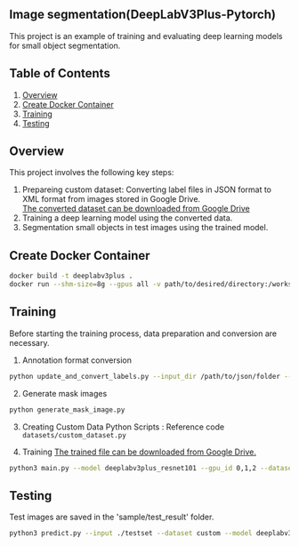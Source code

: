## Image segmentation(DeepLabV3Plus-Pytorch)
This project is an example of training and evaluating deep learning models for small object segmentation.

## Table of Contents
1. [Overview](#overview)
2. [Create Docker Container](#create-docker-container)
3. [Training](#training)
4. [Testing](#testing)

## Overview
This project involves the following key steps:
1. Prepareing custom dataset: Converting label files in JSON format to XML format from images stored in Google Drive.  
[The converted dataset can be downloaded from Google Drive](https://drive.google.com/drive/folders/14IpD1dDp3Gja7r7992enH2tmGjD4SYG_?usp=sharing)
2. Training a deep learning model using the converted data.
3. Segmentation small objects in test images using the trained model.

## Create Docker Container
```bash
docker build -t deeplabv3plus .
docker run --shm-size=8g --gpus all -v path/to/desired/directory:/workspace -it --rm deeplabv3plus 
```


## Training
Before starting the training process, data preparation and conversion are necessary.
1. Annotation format conversion
```bash
python update_and_convert_labels.py --input_dir /path/to/json/folder --output_dir /path/to/xml/folder
```
2. Generate mask images
```bash
python generate_mask_image.py
```
3. Creating Custom Data Python Scripts : Reference code `datasets/custom_dataset.py`

4. Training [The trained file can be downloaded from Google Drive.](https://drive.google.com/drive/folders/1vJWjfuzRD5hUislXnHFliRi_u1MDnIMe?usp=sharing)
```bash
python3 main.py --model deeplabv3plus_resnet101 --gpu_id 0,1,2 --dataset custom --lr 0.01 --crop_size 513 --batch_size 4 --output_stride 16  --save_val_results 
```

## Testing
Test images are saved in the 'sample/test_result' folder.
```bash
python3 predict.py --input ./testset --dataset custom --model deeplabv3plus_resnet101 --ckpt checkpoints/best_deeplabv3plus_resnet101_custom_os16.pth --save_val_results_to test_result
```
